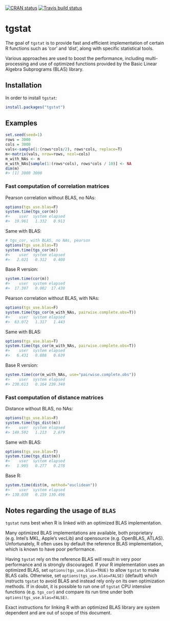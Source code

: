 <!-- badges: start -->
[![CRAN
status](https://www.r-pkg.org/badges/version/tgstat)](https://CRAN.R-project.org/package=tgstat)
[![Travis build
status](https://travis-ci.com/tanaylab/tgstat.svg?branch=master)](https://travis-ci.org/tanaylab/tgstat)
<!-- badges: end -->

tgstat
======

The goal of `tgstat` is to provide fast and efficient implementation of
certain R functions such as ‘cor’ and ‘dist’, along with specific
statistical tools.

Various approaches are used to boost the performance, including
multi-processing and use of optimized functions provided by the Basic
Linear Algebra Subprograms (BLAS) library.

Installation
------------

In order to install `tgstat`:

``` r
install.packages("tgstat")
```

Examples
--------

``` r
set.seed(seed=1)
rows = 3000
cols = 3000
vals<-sample(1:(rows*cols/2), rows*cols, replace=T)
m<-matrix(vals, nrow=rows, ncol=cols)
m_with_NAs <- m
m_with_NAs[sample(1:(rows*cols), rows*cols / 10)] <- NA
dim(m)
#> [1] 3000 3000
```

### Fast computation of correlation matrices

Pearson correlation without BLAS, no NAs:

``` r
options(tgs_use.blas=F)
system.time(tgs_cor(m))
#>    user  system elapsed 
#>  19.961   1.332   0.913
```

Same with BLAS:

``` r
# tgs_cor, with BLAS, no NAs, pearson
options(tgs_use.blas=T)
system.time(tgs_cor(m))
#>    user  system elapsed 
#>   2.021   0.312   0.400
```

Base R version:

``` r
system.time(cor(m))
#>    user  system elapsed 
#>  17.307   0.082  17.430
```

Pearson correlation without BLAS, with NAs:

``` r
options(tgs_use.blas=F)
system.time(tgs_cor(m_with_NAs, pairwise.complete.obs=T))
#>    user  system elapsed 
#>  63.072   1.317   1.443
```

Same with BLAS:

``` r
options(tgs_use.blas=T)
system.time(tgs_cor(m_with_NAs, pairwise.complete.obs=T))
#>    user  system elapsed 
#>   6.431   0.888   0.639
```

Base R version:

``` r
system.time(cor(m_with_NAs, use="pairwise.complete.obs"))
#>    user  system elapsed 
#> 238.613   0.164 239.340
```

### Fast computation of distance matrices

Distance without BLAS, no NAs:

``` r
options(tgs_use.blas=F)
system.time(tgs_dist(m))
#>    user  system elapsed 
#> 149.592   1.213   2.679
```

Same with BLAS:

``` r
options(tgs_use.blas=T)
system.time(tgs_dist(m))
#>    user  system elapsed 
#>   1.905   0.277   0.278
```

Base R:

``` r
system.time(dist(m, method="euclidean"))
#>    user  system elapsed 
#> 130.030   0.159 130.496
```

Notes regarding the usage of `BLAS`
-----------------------------------

`tgstat` runs best when R is linked with an optimized BLAS
implementation.

Many optimized BLAS implementations are available, both proprietary
(e.g. Intel’s MKL, Apple’s vecLib) and opensource (e.g. OpenBLAS,
ATLAS). Unfortunately, R often uses by default the reference BLAS
implementation, which is known to have poor performance.

Having `tgstat` rely on the reference BLAS will result in very poor
performance and is strongly discouraged. If your R implementation uses
an optimized BLAS, set `options(tgs_use.blas=TRUE)` to allow `tgstat` to
make BLAS calls. Otherwise, set `options(tgs_use.blas=FALSE)` (default)
which instructs `tgstat` to avoid BLAS and instead rely only on its own
optimization methods. If in doubt, it is possible to run one of `tgstat`
CPU intensive functions (e.g. `tgs_cor`) and compare its run time under
both `options(tgs_use.blas=FALSE)`.

Exact instructions for linking R with an optimized BLAS library are
system dependent and are out of scope of this document.
